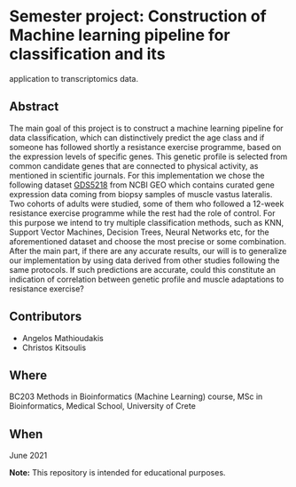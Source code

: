# Semester project: Construction of Machine learning pipeline for classification and its
application to transcriptomics data.


## Abstract
The main goal of this project is to construct a machine learning pipeline for data classification, which
can distinctively predict the age class and if someone has followed shortly a resistance exercise
programme, based on the expression levels of specific genes. This genetic profile is selected from
common candidate genes that are connected to physical activity, as mentioned in scientific journals. For this implementation we chose the following dataset [GDS5218](https://www.ncbi.nlm.nih.gov/sites/GDSbrowser?acc=GDS5218#details) from NCBI GEO which
contains curated gene expression data coming from biopsy samples of muscle vastus lateralis. Two
cohorts of adults were studied, some of them who followed a 12-week resistance exercise programme
while the rest had the role of control. For this purpose we intend to try multiple classification methods,
such as KNN, Support Vector Machines, Decision Trees, Neural Networks etc, for the aforementioned
dataset and choose the most precise or some combination. After the main part, if there are any accurate
results, our will is to generalize our implementation by using data derived from other studies following
the same protocols. If such predictions are accurate, could this constitute an indication of correlation
between genetic profile and muscle adaptations to resistance exercise?

## Contributors
- Angelos Mathioudakis
- Christos Kitsoulis

## Where
BC203 Methods in Bioinformatics (Machine Learning) course, 
MSc in Bioinformatics, 
Medical School, 
University of Crete

## When
June 2021

**Note:** This repository is intended for educational purposes.
